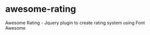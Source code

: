 awesome-rating
==============

Awesome Rating - Jquery plugin to create rating system using Font Awesome 
